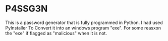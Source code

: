 # P4SSG3N
This is a password generator that is fully programmed in Python. I had used PyInstaller To Convert it into an windows program "exe". For some reasxon the "exe" if flagged as "malicious" when it is not. 
